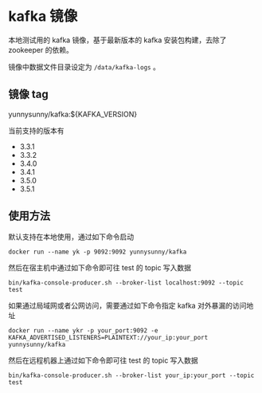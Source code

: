 # kafka 镜像

本地测试用的 kafka 镜像，基于最新版本的 kafka 安装包构建，去除了 zookeeper 的依赖。

镜像中数据文件目录设定为 `/data/kafka-logs` 。

## 镜像 tag

yunnysunny/kafka:${KAFKA_VERSION}

当前支持的版本有

- 3.3.1
- 3.3.2
- 3.4.0
- 3.4.1
- 3.5.0
- 3.5.1

## 使用方法

默认支持在本地使用，通过如下命令启动

```shell
docker run --name yk -p 9092:9092 yunnysunny/kafka
```

然后在宿主机中通过如下命令即可往 test 的 topic 写入数据

```shell
bin/kafka-console-producer.sh --broker-list localhost:9092 --topic test
```

如果通过局域网或者公网访问，需要通过如下命令指定 kafka 对外暴漏的访问地址

```shell
docker run --name ykr -p your_port:9092 -e KAFKA_ADVERTISED_LISTENERS=PLAINTEXT://your_ip:your_port yunnysunny/kafka
```

然后在远程机器上通过如下命令即可往 test 的 topic 写入数据

```shell
bin/kafka-console-producer.sh --broker-list your_ip:your_port --topic test
```
